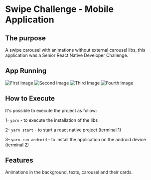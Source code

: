 # Swipe Challenge - Mobile Application

## The purpose
A swipe carousel with animations without external carousel libs, this application was a Senior React Native Developer Challenge.

## App Running
![First Image](https://github.com/Gisleude/DevRadar/blob/master/assets/1.jpeg)
![Second Image](https://github.com/Gisleude/DevRadar/blob/master/assets/2.jpeg)
![Third Image](https://github.com/Gisleude/DevRadar/blob/master/assets/3.jpeg)
![Fourth Image](https://github.com/Gisleude/DevRadar/blob/master/assets/4.jpeg)

## How to Execute
It's possible to execute the project as follow:

1- `yarn` - to execute the installation of the libs

2- `yarn start` - to start a react native project (terminal 1)

3- `yarn run android` - to install the application on the android device (terminal 2)

## Features
Animations in the background, texts, carousel and their cards.
